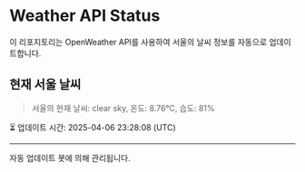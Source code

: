 
# Weather API Status

이 리포지토리는 OpenWeather API를 사용하여 서울의 날씨 정보를 자동으로 업데이트합니다.

## 현재 서울 날씨
> 서울의 현재 날씨: clear sky, 온도: 8.76°C, 습도: 81%

⏳ 업데이트 시간: 2025-04-06 23:28:08 (UTC)

---
자동 업데이트 봇에 의해 관리됩니다.
